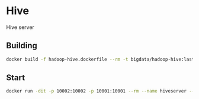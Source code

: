 # Hive
Hive server
## Building
```sh
docker build -f hadoop-hive.dockerfile --rm -t bigdata/hadoop-hive:lastest .
```
## Start
```sh
docker run -dit -p 10002:10002 -p 10001:10001 --rm --name hiveserver --network=hadoop-cluster --link namenode --link mysqlserver  -h hiveserver bigdata/hadoop-hive:1.0 "/bin/bash"
```
